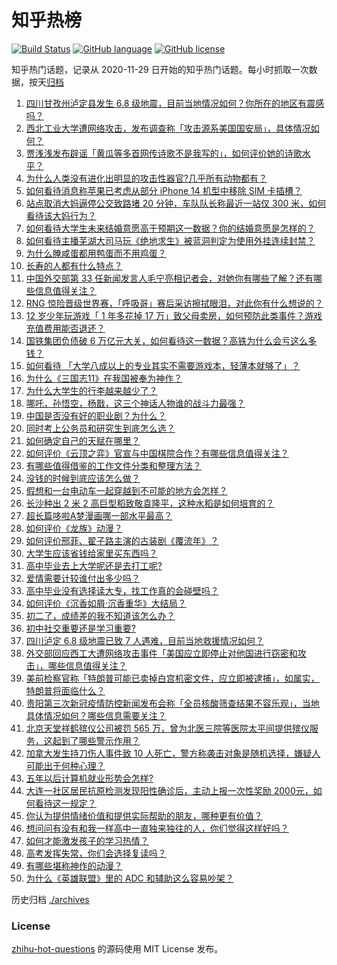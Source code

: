 # 知乎热榜
[![Build Status](https://github.com/ToWeLong/zhihu-hot-questions/workflows/CI/badge.svg)](https://github.com/ToWeLong/zhihu-hot-questions/actions)
[![GitHub language](https://img.shields.io/badge/language-golang-orange.svg)](https://golang.org/)
[![GitHub license](https://img.shields.io/github/license/ToWeLong/zhihu-hot-questions)](https://github.com/ToWeLong/zhihu-hot-questions/blob/main/LICENSE)

知乎热门话题，记录从 2020-11-29 日开始的知乎热门话题。每小时抓取一次数据，按天[归档](./archives)

<!-- BEGIN -->

1. [四川甘孜州泸定县发生 6.8 级地震，目前当地情况如何？你所在的地区有震感吗？](https://www.zhihu.com/question/551889682)
1. [西北工业大学遭网络攻击，发布调查称「攻击源系美国国安局」，具体情况如何？](https://www.zhihu.com/question/551866980)
1. [贾浅浅发布辟谣「黄瓜等多首网传诗歌不是我写的」，如何评价她的诗歌水平？](https://www.zhihu.com/question/551854453)
1. [为什么人类没有进化出明显的攻击性器官?几乎所有动物都有？](https://www.zhihu.com/question/452824195)
1. [如何看待消息称苹果已考虑从部分 iPhone 14 机型中移除 SIM 卡插槽？](https://www.zhihu.com/question/551846816)
1. [站点取消大妈逼停公交致路堵 20 分钟，车队队长称最近一站仅 300 米，如何看待该大妈行为？](https://www.zhihu.com/question/551813750)
1. [如何看待大学生未来结婚意愿高于预期这一数据？你的结婚意愿是怎样的？](https://www.zhihu.com/question/551865351)
1. [如何看待主播芜湖大司马玩《绝地求生》被蓝洞判定为使用外挂连续封禁？](https://www.zhihu.com/question/551651330)
1. [为什么腌咸蛋都用鸭蛋而不用鸡蛋？](https://www.zhihu.com/question/19571200)
1. [长寿的人都有什么特点？](https://www.zhihu.com/question/61419687)
1. [中国外交部第 33 任新闻发言人毛宁亮相记者会，对她你有哪些了解？还有哪些信息值得关注？](https://www.zhihu.com/question/551906773)
1. [RNG 惊险晋级世界赛，「呼吸哥」赛后采访擦拭眼泪，对此你有什么想说的？](https://www.zhihu.com/question/551827427)
1. [12 岁少年玩游戏「 1 年多花掉 17 万」致父母卖房，如何预防此类事件？游戏充值费用能否退还？](https://www.zhihu.com/question/551800558)
1. [国铁集团负债破 6 万亿元大关，如何看待这一数据？高铁为什么会亏这么多钱？](https://www.zhihu.com/question/551176432)
1. [如何看待 「大学八成以上的专业其实不需要游戏本，轻薄本就够了」？](https://www.zhihu.com/question/545562555)
1. [为什么《三国志11》在我国被奉为神作？](https://www.zhihu.com/question/65299573)
1. [为什么大学生的行李越来越少了？](https://www.zhihu.com/question/551629463)
1. [哪吒，孙悟空，杨戬，这三个神话人物谁的战斗力最强？](https://www.zhihu.com/question/550294241)
1. [中国是否没有好的职业剧？为什么？](https://www.zhihu.com/question/56743576)
1. [同时考上公务员和研究生到底怎么选？](https://www.zhihu.com/question/547910620)
1. [如何确定自己的天赋在哪里？](https://www.zhihu.com/question/510483156)
1. [如何评价《云顶之弈》官宣与中国棋院合作？有哪些信息值得关注？](https://www.zhihu.com/question/551763330)
1. [有哪些值得借鉴的工作文件分类和整理方法？](https://www.zhihu.com/question/34633472)
1. [没钱的时候到底应该怎么做？](https://www.zhihu.com/question/472112941)
1. [假想和一台电动车一起穿越到不可能的地方会怎样？](https://www.zhihu.com/question/550822744)
1. [长沙种出 2 米 2 高巨型稻致敬袁隆平，这种水稻是如何培育的？](https://www.zhihu.com/question/551625669)
1. [超长篇哆啦A梦漫画哪一部水平最高？](https://www.zhihu.com/question/37527964)
1. [如何评价《龙族》动漫？](https://www.zhihu.com/question/549078063)
1. [如何评价邢菲、翟子路主演的古装剧《覆流年》？](https://www.zhihu.com/question/543892732)
1. [大学生应该省钱给家里买东西吗？](https://www.zhihu.com/question/551873125)
1. [高中毕业去上大学呢还是去打工呢?](https://www.zhihu.com/question/551900916)
1. [爱情需要计较谁付出多少吗？](https://www.zhihu.com/question/551444279)
1. [高中毕业没有选择读大专，找工作真的会碰壁吗？](https://www.zhihu.com/question/551849776)
1. [如何评价《沉香如屑·沉香重华》大结局？](https://www.zhihu.com/question/551521445)
1. [初二了，成绩差的我不知道该怎么办？](https://www.zhihu.com/question/551851095)
1. [初中社交重要还是学习重要?](https://www.zhihu.com/question/551447378)
1. [四川泸定 6.8 级地震已致 7 人遇难，目前当地救援情况如何？](https://www.zhihu.com/question/551899987)
1. [外交部回应西工大遭网络攻击事件「美国应立即停止对他国进行窃密和攻击」，哪些信息值得关注？](https://www.zhihu.com/question/551908401)
1. [美前检察官称「特朗普可能已卖掉白宫机密文件，应立即被逮捕」，如属实，特朗普将面临什么？](https://www.zhihu.com/question/551866875)
1. [贵阳第三次新冠疫情防控新闻发布会称「全员核酸筛查结果不容乐观」，当地具体情况如何？哪些信息需要关注？](https://www.zhihu.com/question/551806005)
1. [北京天堂祥鹤殡仪公司被罚 565 万，曾为北医三院等医院太平间提供殡仪服务，这起到了哪些警示作用？](https://www.zhihu.com/question/551884994)
1. [加拿大发生持刀伤人事件致 10 人死亡，警方称袭击对象是随机选择，嫌疑人可能出于何种心理？](https://www.zhihu.com/question/551847164)
1. [五年以后计算机就业形势会怎样?](https://www.zhihu.com/question/548555074)
1. [大连一社区居民抗原检测发现阳性确诊后，主动上报一次性奖励 2000元，如何看待这一规定？](https://www.zhihu.com/question/551906656)
1. [你认为提供情绪价值和提供实际帮助的朋友，哪种更有价值？](https://www.zhihu.com/question/550578974)
1. [想问问有没有和我一样高中一直独来独往的人，你们觉得这样好吗？](https://www.zhihu.com/question/550830204)
1. [如何才能激发孩子的学习热情？](https://www.zhihu.com/question/550814896)
1. [高考发挥失常，你们会选择复读吗？](https://www.zhihu.com/question/551178978)
1. [有哪些堪称神作的动漫？](https://www.zhihu.com/question/49310040)
1. [为什么《英雄联盟》里的 ADC 和辅助这么容易吵架？](https://www.zhihu.com/question/547101407)

<!-- END -->

历史归档 [./archives](./archives)


### License
[zhihu-hot-questions](https://github.com/towelong/zhihu-hot-questions) 的源码使用 MIT License 发布。